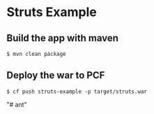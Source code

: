 # Struts Example

## Build the app with maven

```
$ mvn clean package
```

## Deploy the war to PCF

```
$ cf push struts-example -p target/struts.war
```
"# ant" 

